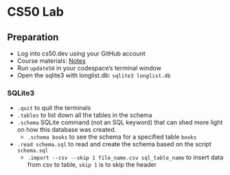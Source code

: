 # CS50 Lab
## Preparation
- Log into cs50.dev using your GitHub account
- Course materials: [Notes](https://cs50.harvard.edu/sql/2023/)
- Run `update50` in your codespace’s terminal window
- Open the sqlite3 with longlist.db: `sqlite3 longlist.db`
### SQLite3
- `.quit` to quit the terminals
- `.tables` to list down all the tables in the schema
- `.schema` SQLite command (not an SQL keyword) that can shed more light on how this database was created.
  - `.schema books`  to see the schema for a specified table `books`
- `.read schema.sql` to read and create the schema based on the script `schema.sql`
  - `.import --csv --skip 1 file_name.csv sql_table_name` to insert data from csv to table, `skip 1` is to skip the header
  
